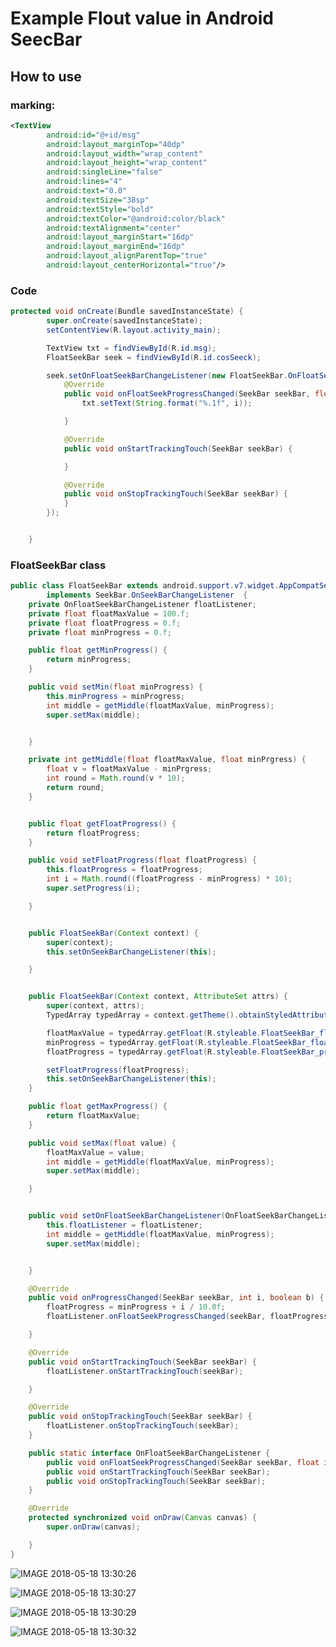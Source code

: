 # Example Flout value in Android SeecBar

## How to use

### marking:
```xml
<TextView
        android:id="@+id/msg"
        android:layout_marginTop="40dp"
        android:layout_width="wrap_content"
        android:layout_height="wrap_content"
        android:singleLine="false"
        android:lines="4"
        android:text="0.0"
        android:textSize="38sp"
        android:textStyle="bold"
        android:textColor="@android:color/black"
        android:textAlignment="center"
        android:layout_marginStart="16dp"
        android:layout_marginEnd="16dp"
        android:layout_alignParentTop="true"
        android:layout_centerHorizontal="true"/>
```

### Code

```java
protected void onCreate(Bundle savedInstanceState) {
        super.onCreate(savedInstanceState);
        setContentView(R.layout.activity_main);

        TextView txt = findViewById(R.id.msg);
        FloatSeekBar seek = findViewById(R.id.cosSeeck);

        seek.setOnFloatSeekBarChangeListener(new FloatSeekBar.OnFloatSeekBarChangeListener() {
            @Override
            public void onFloatSeekProgressChanged(SeekBar seekBar, float i, boolean b) {
                txt.setText(String.format("%.1f", i));

            }

            @Override
            public void onStartTrackingTouch(SeekBar seekBar) {

            }

            @Override
            public void onStopTrackingTouch(SeekBar seekBar) {
            }
        });


    }
```
### FloatSeekBar class

```java
public class FloatSeekBar extends android.support.v7.widget.AppCompatSeekBar
        implements SeekBar.OnSeekBarChangeListener  {
    private OnFloatSeekBarChangeListener floatListener;
    private float floatMaxValue = 100.f;
    private float floatProgress = 0.f;
    private float minProgress = 0.f;

    public float getMinProgress() {
        return minProgress;
    }

    public void setMin(float minProgress) {
        this.minProgress = minProgress;
        int middle = getMiddle(floatMaxValue, minProgress);
        super.setMax(middle);


    }

    private int getMiddle(float floatMaxValue, float minPrgress) {
        float v = floatMaxValue - minPrgress;
        int round = Math.round(v * 10);
        return round;
    }


    public float getFloatProgress() {
        return floatProgress;
    }

    public void setFloatProgress(float floatProgress) {
        this.floatProgress = floatProgress;
        int i = Math.round((floatProgress - minProgress) * 10);
        super.setProgress(i);

    }


    public FloatSeekBar(Context context) {
        super(context);
        this.setOnSeekBarChangeListener(this);

    }


    public FloatSeekBar(Context context, AttributeSet attrs) {
        super(context, attrs);
        TypedArray typedArray = context.getTheme().obtainStyledAttributes(attrs, R.styleable.FloatSeekBar, 0, 0);

        floatMaxValue = typedArray.getFloat(R.styleable.FloatSeekBar_floatMax, 100f);
        minProgress = typedArray.getFloat(R.styleable.FloatSeekBar_floatMin, 0f);
        floatProgress = typedArray.getFloat(R.styleable.FloatSeekBar_progress, 0f);

        setFloatProgress(floatProgress);
        this.setOnSeekBarChangeListener(this);
    }

    public float getMaxProgress() {
        return floatMaxValue;
    }

    public void setMax(float value) {
        floatMaxValue = value;
        int middle = getMiddle(floatMaxValue, minProgress);
        super.setMax(middle);

    }


    public void setOnFloatSeekBarChangeListener(OnFloatSeekBarChangeListener floatListener) {
        this.floatListener = floatListener;
        int middle = getMiddle(floatMaxValue, minProgress);
        super.setMax(middle);


    }

    @Override
    public void onProgressChanged(SeekBar seekBar, int i, boolean b) {
        floatProgress = minProgress + i / 10.0f;
        floatListener.onFloatSeekProgressChanged(seekBar, floatProgress, b);

    }

    @Override
    public void onStartTrackingTouch(SeekBar seekBar) {
        floatListener.onStartTrackingTouch(seekBar);

    }

    @Override
    public void onStopTrackingTouch(SeekBar seekBar) {
        floatListener.onStopTrackingTouch(seekBar);
    }

    public static interface OnFloatSeekBarChangeListener {
        public void onFloatSeekProgressChanged(SeekBar seekBar, float i, boolean b);
        public void onStartTrackingTouch(SeekBar seekBar);
        public void onStopTrackingTouch(SeekBar seekBar);
    }

    @Override
    protected synchronized void onDraw(Canvas canvas) {
        super.onDraw(canvas);

    }
}
```

![IMAGE 2018-05-18 13:30:26](https://lh3.googleusercontent.com/-PzukNGFG0cM/Wv6rlgE3R-I/AAAAAAAACbU/vdjIHCoKKtUv4hh_3dDQuNYfBJ2KbMWmQCHMYCw/I/IMAGE%2B2018-05-18%2B13%253A30%253A26.jpg)

![IMAGE 2018-05-18 13:30:27](https://lh3.googleusercontent.com/-eqRmuPIrFyU/Wv6rtS3SOpI/AAAAAAAACbY/fywpg7lEyy8s2rh9u0MZicM_8GEGDYOgwCHMYCw/I/IMAGE%2B2018-05-18%2B13%253A30%253A27.jpg)

![IMAGE 2018-05-18 13:30:29](https://lh3.googleusercontent.com/--uC_7oJIizo/Wv6rvdPfuCI/AAAAAAAACbc/7r_73yT41mQvxpmq5iU8owTyxPT75fEsQCHMYCw/I/IMAGE%2B2018-05-18%2B13%253A30%253A29.jpg)

![IMAGE 2018-05-18 13:30:32](https://lh3.googleusercontent.com/-aUSQCf9-zIc/Wv6rx96GgWI/AAAAAAAACbg/a2MIf2nIhTkhM4Fgshp0sETF8mlHSnmfgCHMYCw/I/IMAGE%2B2018-05-18%2B13%253A30%253A32.jpg)




